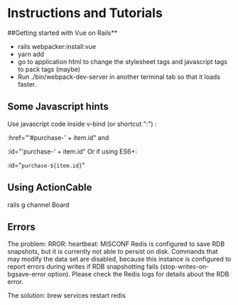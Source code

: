 # Instructions and Tutorials

##Getting started with Vue on Rails**
- rails webpacker:install:vue
- yarn add <required-packages>
- go to application html to change the stylesheet tags and javascript tags to pack tags (maybe)
- Run ./bin/webpack-dev-server in another terminal tab so that it loads faster.


## Some Javascript hints
Use javascript code inside v-bind (or shortcut ":") :

:href="'#purchase-' + item.id"
and

:id="'purchase-' + item.id"
Or if using ES6+:

:id="`purchase-${item.id}`"


## Using ActionCable
rails g channel Board


## Errors
The problem:
RROR: heartbeat: MISCONF Redis is configured to save RDB snapshots, but it is currently not able to persist on disk. Commands that may modify the data set are disabled, because this instance is configured to report errors during writes if RDB snapshotting fails (stop-writes-on-bgsave-error option). Please check the Redis logs for details about the RDB error.

The solution:
brew services restart redis













